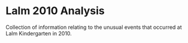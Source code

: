# Lalm 2010 Analysis

Collection of information relating to the unusual events that occurred at Lalm Kindergarten in 2010.
